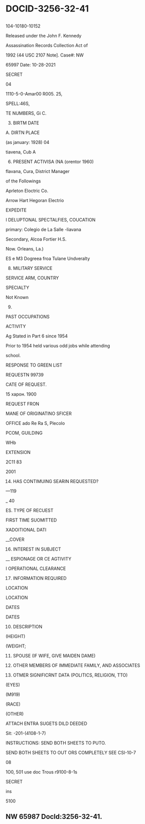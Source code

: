 # DOCID-3256-32-41

##
104-10180-10152

Released under the John F. Kennedy

Assassination Records Collection Act of

1992 (44 USC 2107 Note]. Case#: NW

65997 Date: 10-28-2021

SECRET

04

1110-5-0-Amar00 R005. 25,

SPELL:46S,

TE NUMBERS, Gi C.

3. BIRTM DATE

A. DIRTN PLACE

(as january: 1928) 04

tiavena, Cub A

6. PRESENT ACTIVISA (NA (orentor 1960)

flavana, Cura, District Manager

of the Followings

Aprleton Eloctric Co.

Arrow Hart Hegoran Electrio

EXPEDITE

I DELUPTONAL SPECTALFIES, COUCATION

primary: Colegio de La Salle -liavana

Secondary, Alcoa Fortier H.S.

Now. Orleans, La.)

ES e M3 Dogreea froa Tulane Undveralty

8. MILITARY SERVICE

SERVICE ARM, COUNTRY

SPECIALTY

Not Known

9.

PAST OCCUPATIONS

ACTIVITY

Ag Stated in Part 6 since 1954

Prior to 1954 held various odd jobs while attending

school.

RESPONSE TO GREEN LIST

REQUESTN 99739

CATE OF REQUEST.

15 харон. 1900

REQUEST FRON

MANE OF ORIGINATINO SFICER

OFFICE ado Re Ra S, Plecolo

PCOM, GUILDING

WHb

EXTENSION

2C11 83

2001

14. HAS CONTIMUING SEARIN REQUESTED?

—119

_ 40

ES. TYPE OF RECUEST

FIRST TIME SUOMITTED

XADOITIONAL DATI

__COVER

16. INTEREST IN SUBJECT

__ ESPIONAGE OR CE AGTIVITY

I OPERATIONAL CLEARANCE

17. INFORMATION REQUIRED

LOCATION

LOCATION

DATES

DATES

10. DESCRIPTION

(HEIGHT)

(WEIGHT;

11. SPOUSE (IF WIFE, GIVE MAIDEN DAME)

12. OTHER MEMBERS OF IMMEDIATE FAMILY, AND ASSOCIATES

13. OTMER SIGNIFICRNT DATA (POLITICS, RELIGION, TTO)

(EYES)

(M919)

(RACE)

(OTHER)

ATTACH ENTRA SUGETS DILD DEEDED

Sit: -201-(4108-1-7)

INSTRUCTIONS: SEND BOTH SHEETS TO PUTO.

SEND BOTH SHEETS TO OUT ORS COMPLETELY SEE CSI-10-7

08

1O0, 501 use doc Trous r9100-8-1s

SECRET

ins

5100

NW 65987 Docld:3256-32-41.
---


